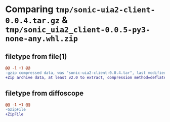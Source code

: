 # Comparing `tmp/sonic-uia2-client-0.0.4.tar.gz` & `tmp/sonic_uia2_client-0.0.5-py3-none-any.whl.zip`

## filetype from file(1)

```diff
@@ -1 +1 @@
-gzip compressed data, was "sonic-uia2-client-0.0.4.tar", last modified: Thu Jun  8 07:39:08 2023, max compression
+Zip archive data, at least v2.0 to extract, compression method=deflate
```

## filetype from diffoscope

```diff
@@ -1 +1 @@
-GzipFile
+ZipFile
```

